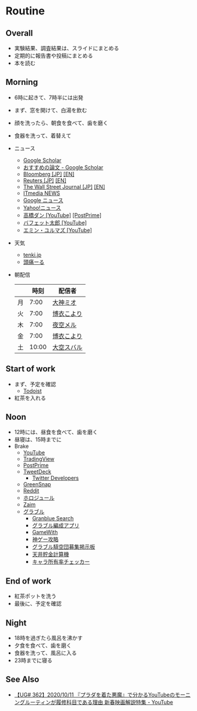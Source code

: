 # Routine
## Overall
- 実験結果、調査結果は、スライドにまとめる
- 定期的に報告書や投稿にまとめる
- 本を読む

## Morning
- 6時に起きて、7時半には出発
- まず、窓を開けて、白湯を飲む
- 顔を洗ったら、朝食を食べて、歯を磨く
- 食器を洗って、着替えて
- ニュース
  * [Google Scholar](https://scholar.google.com/?authuser=1)
  * [おすすめの論文 - Google Scholar](https://scholar.google.com/scholar?sciupd=1&authuser=1)
  * [Bloomberg [JP]](https://www.bloomberg.co.jp/) [[EN]](https://www.bloomberg.com/)
  * [Reuters [JP]](https://jp.reuters.com/) [[EN]](https://www.reuters.com/)
  * [The Wall Street Journal [JP]](https://jp.wsj.com/) [[EN]](https://www.wsj.com/)
  * [ITmedia NEWS](https://www.itmedia.co.jp/news/)
  * [Google ニュース](https://news.google.com/)
  * [Yahoo!ニュース](https://news.yahoo.co.jp/)
  * [高橋ダン [YouTube]](https://www.youtube.com/c/%E3%83%80%E3%83%B3%E9%AB%98%E6%A9%8BDanTakahashi/videos) [[PostPrime]](https://postprime.com/dantakahashi)
  * [バフェット太郎 [YouTube]](https://www.youtube.com/c/%E3%83%90%E3%83%95%E3%82%A7%E3%83%83%E3%83%88%E5%A4%AA%E9%83%8E%E3%81%AE%E6%8A%95%E8%B3%87%E3%83%81%E3%83%A3%E3%83%B3%E3%83%8D%E3%83%AB/videos)
  * [エミン・ユルマズ [YouTube]](https://www.youtube.com/channel/UClDM5GP-nYn5gBvDryZDW9w/videos)
- 天気
  * [tenki.jp](https://tenki.jp/)
  * [頭痛ーる](https://zutool.jp/)
- 朝配信

  |    | 時刻   | 配信者    |
  | -- | ----- | -------- |
  | 月 |  7:00 | [大神ミオ](https://www.youtube.com/channel/UCp-5t9SrOQwXMU7iIjQfARg)   |
  | 火 |  7:00 | [博衣こより](https://www.youtube.com/channel/UC6eWCld0KwmyHFbAqK3V-Rw)  |
  | 木 |  7:00 | [夜空メル](https://www.youtube.com/channel/UCD8HOxPs4Xvsm8H0ZxXGiBw)   |
  | 金 |  7:00 | [博衣こより](https://www.youtube.com/channel/UC6eWCld0KwmyHFbAqK3V-Rw)  |
  | 土 | 10:00 | [大空スバル](https://www.youtube.com/channel/UCvzGlP9oQwU--Y0r9id_jnA) |

## Start of work
- まず、予定を確認
  * [Todoist](https://todoist.com/app/inbox)
- 紅茶を入れる

## Noon
- 12時には、昼食を食べて、歯を磨く
- 昼寝は、15時までに
- Brake
  * [YouTube](https://www.youtube.com/)
  * [TradingView](https://jp.tradingview.com/chart/)
  * [PostPrime](https://postprime.com)
  * [TweetDeck](https://tweetdeck.twitter.com/)
    - [Twitter Developers](https://developer.twitter.com/en/apps/)
  * [GreenSnap](https://greensnap.jp/timeline)
  * [Reddit](https://www.reddit.com/)
  * [ホロジュール](https://schedule.hololive.tv/)
  * [Zaim](https://zaim.net/)
  * [グラブル](http://game.granbluefantasy.jp/#mypage)
    - [Granblue Search](https://gbs.eriri.net/)
    - [グラブル編成アプリ](http://share.gbf.life/)
    - [GameWith](https://xn--bck3aza1a2if6kra4ee0hf.gamewith.jp/)
    - [神ゲー攻略](https://kamigame.jp/%E3%82%B0%E3%83%A9%E3%83%96%E3%83%AB/index.html)
    - [グラブル騎空団募集掲示板](https://gbf-bbs.com/)
    - [天井貯金計算機](http://2shin.net/tokidoki/grbl/tenjo.html)
    - [キャラ所有率チェッカー](https://xn--bck3aza1a2if6kra4ee0hf.gamewith.jp/article/show/54257#sdtZsIMtXsKtnsItnTsIuCsI2BsZ2DsRN2SsKIQtnZsZRQtXsJ2QtfsQIb2f2RsmthsJtRFelsCCtPP2ctnse2hsZtbRsItWbsMtijsZJuBtahskCtCsOjatmUIsktWsn2itCuCtWjskuAtGHJmmaGYshtnl)

## End of work
- 紅茶ポットを洗う
- 最後に、予定を確認

## Night
- 18時を過ぎたら風呂を沸かす
- 夕食を食べて、歯を磨く
- 食器を洗って、風呂に入る
- 23時までに寝る

## See Also
* [【UG# 362】2020/10/11 『プラダを着た悪魔』で分かるYouTubeのモーニングルーティンが履修科目である理由 新春映画解説特集 - YouTube](https://www.youtube.com/watch?v=l3nwZ4uUasE)
